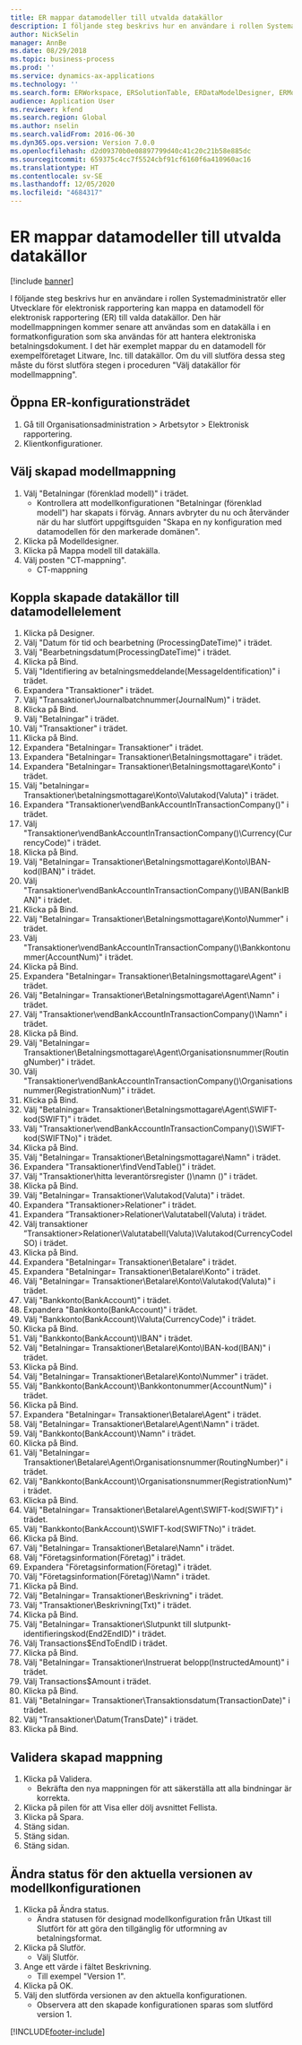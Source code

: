 ```yaml
---
title: ER mappar datamodeller till utvalda datakällor
description: I följande steg beskrivs hur en användare i rollen Systemadministratör eller Utvecklare för elektronisk rapportering kan mappa en datamodell för elektronisk rapportering (ER) till valda datakällor i Microsoft Dynamics 365 Finance.
author: NickSelin
manager: AnnBe
ms.date: 08/29/2018
ms.topic: business-process
ms.prod: ''
ms.service: dynamics-ax-applications
ms.technology: ''
ms.search.form: ERWorkspace, ERSolutionTable, ERDataModelDesigner, ERModelMappingTable, ERModelMappingDesigner
audience: Application User
ms.reviewer: kfend
ms.search.region: Global
ms.author: nselin
ms.search.validFrom: 2016-06-30
ms.dyn365.ops.version: Version 7.0.0
ms.openlocfilehash: d2d09370b0e08897799d40c41c20c21b58e885dc
ms.sourcegitcommit: 659375c4cc7f5524cbf91cf6160f6a410960ac16
ms.translationtype: HT
ms.contentlocale: sv-SE
ms.lasthandoff: 12/05/2020
ms.locfileid: "4684317"
---
```

# <a name="er-map-data-model-to-selected-data-sources"></a>ER mappar datamodeller till utvalda datakällor

[!include [banner](../../includes/banner.md)]

I följande steg beskrivs hur en användare i rollen Systemadministratör eller Utvecklare för elektronisk rapportering kan mappa en datamodell för elektronisk rapportering (ER) till valda datakällor. Den här modellmappningen kommer senare att användas som en datakälla i en formatkonfiguration som ska användas för att hantera elektroniska betalningsdokument. I det här exemplet mappar du en datamodell för exempelföretaget Litware, Inc. till datakällor. Om du vill slutföra dessa steg måste du först slutföra stegen i proceduren "Välj datakällor för modellmappning".


## <a name="open-er-configurations-tree"></a>Öppna ER-konfigurationsträdet
1. Gå till Organisationsadministration > Arbetsytor > Elektronisk rapportering.
2. Klientkonfigurationer.

## <a name="select-created-model-mapping"></a>Välj skapad modellmappning
1. Välj "Betalningar (förenklad modell)" i trädet.
    * Kontrollera att modellkonfigurationen "Betalningar (förenklad modell") har skapats i förväg. Annars avbryter du nu och återvänder när du har slutfört uppgiftsguiden "Skapa en ny konfiguration med datamodellen för den markerade domänen".  
2. Klicka på Modelldesigner.
3. Klicka på Mappa modell till datakälla.
4. Välj posten "CT-mappning".
    * CT-mappning  

## <a name="bind-created-data-sources-to-data-model-elements"></a>Koppla skapade datakällor till datamodellelement
1. Klicka på Designer.
2. Välj "Datum för tid och bearbetning (ProcessingDateTime)" i trädet.
3. Välj "Bearbetningsdatum(ProcessingDateTime)" i trädet.
4. Klicka på Bind.
5. Välj "Identifiering av betalningsmeddelande(MessageIdentification)" i trädet.
6. Expandera "Transaktioner" i trädet.
7. Välj "Transaktioner\Journalbatchnummer(JournalNum)" i trädet.
8. Klicka på Bind.
9. Välj "Betalningar" i trädet.
10. Välj "Transaktioner" i trädet.
11. Klicka på Bind.
12. Expandera "Betalningar= Transaktioner" i trädet.
13. Expandera "Betalningar= Transaktioner\Betalningsmottagare" i trädet.
14. Expandera "Betalningar= Transaktioner\Betalningsmottagare\Konto" i trädet.
15. Välj "betalningar= Transaktioner\betalningsmottagare\Konto\Valutakod(Valuta)" i trädet.
16. Expandera "Transaktioner\vendBankAccountInTransactionCompany()" i trädet.
17. Välj "Transaktioner\vendBankAccountInTransactionCompany()\Currency(CurrencyCode)" i trädet.
18. Klicka på Bind.
19. Välj "Betalningar= Transaktioner\Betalningsmottagare\Konto\IBAN-kod(IBAN)" i trädet.
20. Välj "Transaktioner\vendBankAccountInTransactionCompany()\IBAN(BankIBAN)" i trädet.
21. Klicka på Bind.
22. Välj "Betalningar= Transaktioner\Betalningsmottagare\Konto\Nummer" i trädet.
23. Välj "Transaktioner\vendBankAccountInTransactionCompany()\Bankkontonummer(AccountNum)" i trädet.
24. Klicka på Bind.
25. Expandera "Betalningar= Transaktioner\Betalningsmottagare\Agent" i trädet.
26. Välj "Betalningar= Transaktioner\Betalningsmottagare\Agent\Namn" i trädet.
27. Välj "Transaktioner\vendBankAccountInTransactionCompany()\Namn" i trädet.
28. Klicka på Bind.
29. Välj "Betalningar= Transaktioner\Betalningsmottagare\Agent\Organisationsnummer(RoutingNumber)" i trädet.
30. Välj "Transaktioner\vendBankAccountInTransactionCompany()\Organisationsnummer(RegistrationNum)" i trädet.
31. Klicka på Bind.
32. Välj "Betalningar= Transaktioner\Betalningsmottagare\Agent\SWIFT-kod(SWIFT)" i trädet.
33. Välj "Transaktioner\vendBankAccountInTransactionCompany()\SWIFT-kod(SWIFTNo)" i trädet.
34. Klicka på Bind.
35. Välj "Betalningar= Transaktioner\Betalningsmottagare\Namn" i trädet.
36. Expandera "Transaktioner\findVendTable()" i trädet.
37. Välj "Transaktioner\hitta leverantörsregister ()\namn ()" i trädet.
38. Klicka på Bind.
39. Välj "Betalningar= Transaktioner\Valutakod(Valuta)" i trädet.
40. Expandera "Transaktioner\>Relationer" i trädet.
41. Expandera ”Transaktioner\>Relationer\Valutatabell(Valuta) i trädet.
42. Välj transaktioner ”Transaktioner\>Relationer\Valutatabell(Valuta)\Valutakod(CurrencyCodeISO) i trädet.
43. Klicka på Bind.
44. Expandera "Betalningar= Transaktioner\Betalare" i trädet.
45. Expandera "Betalningar= Transaktioner\Betalare\Konto" i trädet.
46. Välj "Betalningar= Transaktioner\Betalare\Konto\Valutakod(Valuta)" i trädet.
47. Välj "Bankkonto(BankAccount)" i trädet.
48. Expandera "Bankkonto(BankAccount)" i trädet.
49. Välj "Bankkonto(BankAccount)\Valuta(CurrencyCode)" i trädet.
50. Klicka på Bind.
51. Välj "Bankkonto(BankAccount)\IBAN" i trädet.
52. Välj "Betalningar= Transaktioner\Betalare\Konto\IBAN-kod(IBAN)" i trädet.
53. Klicka på Bind.
54. Välj "Betalningar= Transaktioner\Betalare\Konto\Nummer" i trädet.
55. Välj "Bankkonto(BankAccount)\Bankkontonummer(AccountNum)" i trädet.
56. Klicka på Bind.
57. Expandera "Betalningar= Transaktioner\Betalare\Agent" i trädet.
58. Välj "Betalningar= Transaktioner\Betalare\Agent\Namn" i trädet.
59. Välj "Bankkonto(BankAccount)\Namn" i trädet.
60. Klicka på Bind.
61. Välj "Betalningar= Transaktioner\Betalare\Agent\Organisationsnummer(RoutingNumber)" i trädet.
62. Välj "Bankkonto(BankAccount)\Organisationsnummer(RegistrationNum)" i trädet.
63. Klicka på Bind.
64. Välj "Betalningar= Transaktioner\Betalare\Agent\SWIFT-kod(SWIFT)" i trädet.
65. Välj "Bankkonto(BankAccount)\SWIFT-kod(SWIFTNo)" i trädet.
66. Klicka på Bind.
67. Välj "Betalningar= Transaktioner\Betalare\Namn" i trädet.
68. Välj "Företagsinformation(Företag)" i trädet.
69. Expandera "Företagsinformation(Företag)" i trädet.
70. Välj "Företagsinformation(Företag)\Namn" i trädet.
71. Klicka på Bind.
72. Välj "Betalningar= Transaktioner\Beskrivning" i trädet.
73. Välj "Transaktioner\Beskrivning(Txt)" i trädet.
74. Klicka på Bind.
75. Välj "Betalningar= Transaktioner\Slutpunkt till slutpunkt-identifieringskod(End2EndID)" i trädet.
76. Välj Transactions\$EndToEndID i trädet.
77. Klicka på Bind.
78. Välj "Betalningar= Transaktioner\Instruerat belopp(InstructedAmount)" i trädet.
79. Välj Transactions\$Amount i trädet.
80. Klicka på Bind.
81. Välj "Betalningar= Transaktioner\Transaktionsdatum(TransactionDate)" i trädet.
82. Välj "Transaktioner\Datum(TransDate)" i trädet.
83. Klicka på Bind.

## <a name="validate-created-mapping"></a>Validera skapad mappning
1. Klicka på Validera.
    * Bekräfta den nya mappningen för att säkerställa att alla bindningar är korrekta.  
2. Klicka på pilen för att Visa eller dölj avsnittet Fellista.
3. Klicka på Spara.
4. Stäng sidan.
5. Stäng sidan.
6. Stäng sidan.

## <a name="change-the-status-of-the-current-version-of-model-configuration"></a>Ändra status för den aktuella versionen av modellkonfigurationen
1. Klicka på Ändra status.
    * Ändra statusen för designad modellkonfiguration från Utkast till Slutfört för att göra den tillgänglig för utformning av betalningsformat.  
2. Klicka på Slutför.
    * Välj Slutför.  
3. Ange ett värde i fältet Beskrivning.
    * Till exempel "Version 1".  
4. Klicka på OK.
5. Välj den slutförda versionen av den aktuella konfigurationen.
    * Observera att den skapade konfigurationen sparas som slutförd version 1.  



[!INCLUDE[footer-include](../../../../includes/footer-banner.md)]